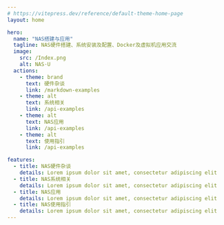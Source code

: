 ```yaml
---
# https://vitepress.dev/reference/default-theme-home-page
layout: home

hero:
  name: "NAS搭建与应用"
  tagline: NAS硬件搭建、系统安装及配置、Docker及虚拟机应用交流
  image:
    src: /Index.png
    alt: NAS·U
  actions:
    - theme: brand
      text: 硬件杂谈
      link: /markdown-examples
    - theme: alt
      text: 系统相关
      link: /api-examples
    - theme: alt
      text: NAS应用
      link: /api-examples
    - theme: alt
      text: 使用指引
      link: /api-examples

features:
  - title: NAS硬件杂谈
    details: Lorem ipsum dolor sit amet, consectetur adipiscing elit
  - title: NAS系统相关
    details: Lorem ipsum dolor sit amet, consectetur adipiscing elit
  - title: NAS应用
    details: Lorem ipsum dolor sit amet, consectetur adipiscing elit
  - title: NAS使用指引
    details: Lorem ipsum dolor sit amet, consectetur adipiscing elit
---
```



